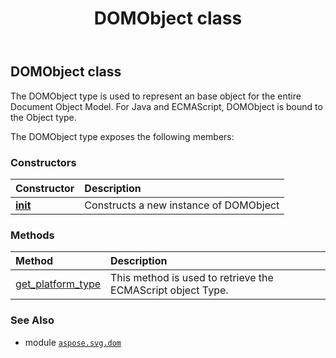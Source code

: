 ﻿---
title: DOMObject class
second_title: Aspose.SVG for Python via .NET API References
description: 
type: docs
weight: 60
url: /python-net/aspose.svg.dom/domobject/
is_root: false
---

## DOMObject class

The DOMObject type is used to represent an base object for the entire Document Object Model.
For Java and ECMAScript, DOMObject is bound to the Object type.



The DOMObject type exposes the following members:

### Constructors
| Constructor | Description |
| :- | :- |
| [__init__](/svg/python-net/aspose.svg.dom/domobject/__init__/#) | Constructs a new instance of DOMObject |


### Methods
| Method | Description |
| :- | :- |
| [get_platform_type](/svg/python-net/aspose.svg.dom/domobject/get_platform_type/#) | This method is used to retrieve the ECMAScript object Type. |



### See Also
* module [`aspose.svg.dom`](..)
